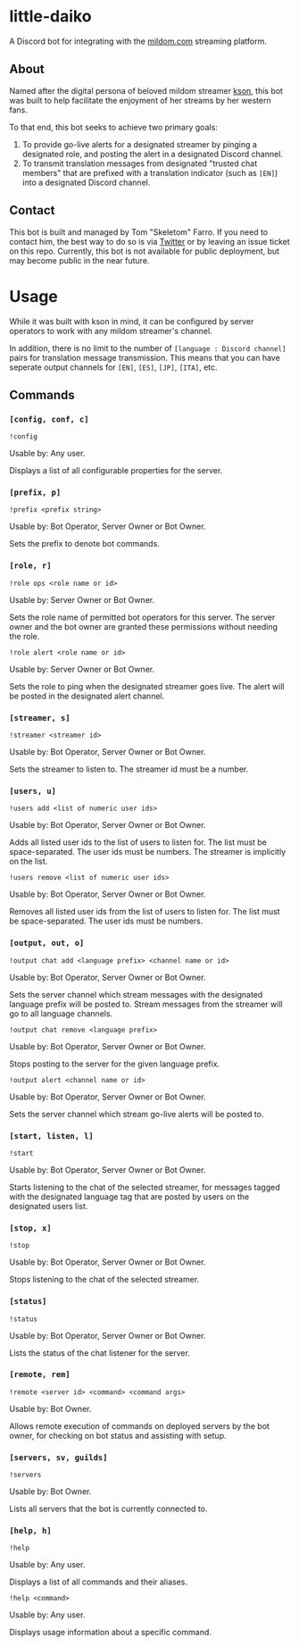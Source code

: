 # little-daiko
A Discord bot for integrating with the [mildom.com](https://www.mildom.com) streaming platform.
 
## About
Named after the digital persona of beloved mildom streamer [kson](https://www.mildom.com/10882672), this bot was built to help facilitate the enjoyment of her streams by her western fans. 
 
To that end, this bot seeks to achieve two primary goals:
1) To provide go-live alerts for a designated streamer by pinging a designated role, and posting the alert in a designated Discord channel.
2) To transmit translation messages from designated "trusted chat members" that are prefixed with a translation indicator (such as `[EN]`) into a designated Discord channel. 
 
## Contact
 
This bot is built and managed by Tom "Skeletom" Farro. If you need to contact him, the best way to do so is via [Twitter](https://www.twitter.com/fomtarro) or by leaving an issue ticket on this repo. Currently, this bot is not available for public deployment, but may become public in the near future.
 
# Usage
 
While it was built with kson in mind, it can be configured by server operators to work with any mildom streamer's channel. 
 
In addition, there is no limit to the number of `[language : Discord channel]` pairs for translation message transmission. This means that you can have seperate output channels for `[EN]`, `[ES]`, `[JP]`, `[ITA]`, etc.
 
## Commands
### `[config, conf, c]`

`!config`

Usable by: Any user.

Displays a list of all configurable properties for the server.

### `[prefix, p]`

`!prefix <prefix string>`

Usable by: Bot Operator, Server Owner or Bot Owner.

Sets the prefix to denote bot commands.

### `[role, r]`

`!role ops <role name or id>`

Usable by: Server Owner or Bot Owner.

Sets the role name of permitted bot operators for this server. The server owner and the bot owner are granted these permissions without needing the role.

`!role alert <role name or id>`

Usable by: Server Owner or Bot Owner.

Sets the role to ping when the designated streamer goes live.  The alert will be posted in the designated alert channel.

### `[streamer, s]`

`!streamer <streamer id>`

Usable by: Bot Operator, Server Owner or Bot Owner.

Sets the streamer to listen to. The streamer id must be a number.

### `[users, u]`

`!users add <list of numeric user ids>`

Usable by: Bot Operator, Server Owner or Bot Owner.

Adds all listed user ids to the list of users to listen for.  The list must be space-separated. The user ids must be numbers. The streamer is implicitly on the list.

`!users remove <list of numeric user ids>`

Usable by: Bot Operator, Server Owner or Bot Owner.

Removes all listed user ids from the list of users to listen for.  The list must be space-separated. The user ids must be numbers.

### `[output, out, o]`

`!output chat add <language prefix> <channel name or id>`

Usable by: Bot Operator, Server Owner or Bot Owner.

Sets the server channel which stream messages with the designated language prefix will be posted to. Stream messages from the streamer will go to all language channels.

`!output chat remove <language prefix>`

Usable by: Bot Operator, Server Owner or Bot Owner.

Stops posting to the server for the given language prefix.

`!output alert <channel name or id>`

Usable by: Bot Operator, Server Owner or Bot Owner.

Sets the server channel which stream go-live alerts will be posted to.

### `[start, listen, l]`

`!start`

Usable by: Bot Operator, Server Owner or Bot Owner.

Starts listening to the chat of the selected streamer,  for messages tagged with the designated language tag that are posted by users on the designated users list.

### `[stop, x]`

`!stop`

Usable by: Bot Operator, Server Owner or Bot Owner.

Stops listening to the chat of the selected streamer.

### `[status]`

`!status`

Usable by: Bot Operator, Server Owner or Bot Owner.

Lists the status of the chat listener for the server.

### `[remote, rem]`

`!remote <server id> <command> <command args>`

Usable by: Bot Owner.

Allows remote execution of commands on deployed servers by the bot owner,  for checking on bot status and assisting with setup.

### `[servers, sv, guilds]`

`!servers`

Usable by: Bot Owner.

Lists all servers that the bot is currently connected to.

### `[help, h]`

`!help`

Usable by: Any user.

Displays a list of all commands and their aliases.

`!help <command>`

Usable by: Any user.

Displays usage information about a specific command.

